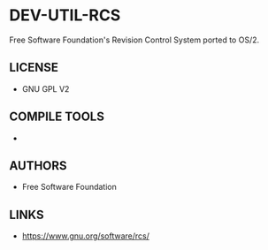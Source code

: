 # DEV-UTIL-RCS
Free Software Foundation's Revision Control System ported to OS/2. 

## LICENSE
* GNU GPL V2

## COMPILE TOOLS
* 
 
## AUTHORS
* Free Software Foundation

## LINKS
* https://www.gnu.org/software/rcs/
